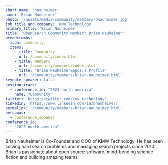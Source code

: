 ```yaml
---
short_name: 'bnauheimer'
name: 'Brian Nauheimer'
photo: '/assets/media/community/members/bnauheimer.jpg'
job_title_and_company: 'KMW Technology'
primary_title: 'Brian Nauheimer'
title: 'OpenSearch Community Member: Brian Nauheimer'
breadcrumbs:
  icon: community
  items:
    - title: Community
      url: /community/index.html
    - title: Members
      url: /community/members/index.html
    - title: "Brian Nauheimer&apos;s Profile"
      url: '/community/members/brian-nauheimer.html'
keynote_speaker: false
session_track: 
  - conference_id: "2023-north-america"
    name: "Community"
twitter: 'https://twitter.com/kmw_technology'
linkedin: 'https://www.linkedin.com/in/bnauheimer/'
permalink: '/community/members/brian-nauheimer.html'
personas:
  - conference_speaker
conference_id:
  - "2023-north-america"
---
```


Brian Nauheimer is Co-Founder and COO of KMW Technology. He has been solving hard search problems and managing search projects since 2010. Brian is passionate about open source software, mind-bending science fiction and building amazing teams.

